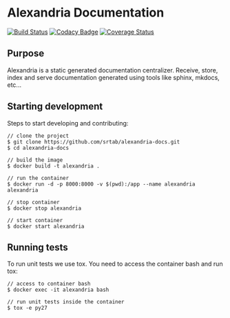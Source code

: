 # Alexandria Documentation

[![Build Status](https://travis-ci.org/srtab/alexandria-docs.svg?branch=master)](https://travis-ci.org/srtab/alexandria-docs)
[![Codacy Badge](https://api.codacy.com/project/badge/Grade/f3ff11fbcbdd4ef1ade40d8033e7642f)](https://www.codacy.com/app/srtabs/alexandria-docs?utm_source=github.com&amp;utm_medium=referral&amp;utm_content=srtab/alexandria-docs&amp;utm_campaign=Badge_Grade)
[![Coverage Status](https://coveralls.io/repos/github/srtab/alexandria-docs/badge.svg?branch=master)](https://coveralls.io/github/srtab/alexandria-docs?branch=master)

## Purpose
Alexandria is a static generated documentation centralizer. Receive, store, index and serve documentation generated using tools like sphinx, mkdocs, etc...

## Starting development
Steps to start developing and contributing:

```
// clone the project
$ git clone https://github.com/srtab/alexandria-docs.git
$ cd alexandria-docs

// build the image
$ docker build -t alexandria .

// run the container
$ docker run -d -p 8000:8000 -v $(pwd):/app --name alexandria alexandria

// stop container
$ docker stop alexandria

// start container
$ docker start alexandria
```

## Running tests
To run unit tests we use tox. You need to access the container bash and run tox:

```
// access to container bash
$ docker exec -it alexandria bash

// run unit tests inside the container
$ tox -e py27
```
